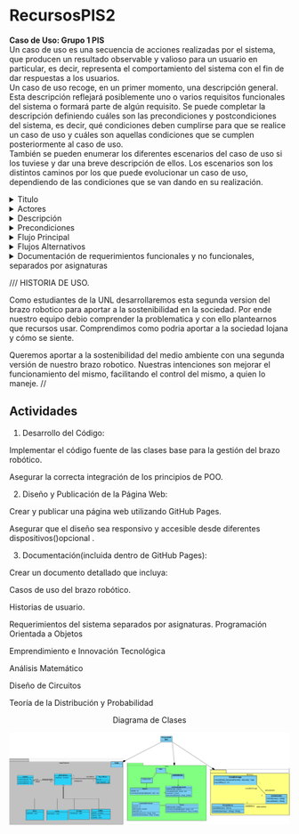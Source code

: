 # RecursosPIS2
**Caso de Uso: Grupo 1 PIS**<br>
Un caso de uso es una secuencia de acciones realizadas por el sistema, que producen un resultado observable y valioso para un usuario en particular, es decir, representa el comportamiento del sistema con el fin de dar respuestas a los usuarios.<br>
Un caso de uso recoge, en un primer momento, una descripción general. Esta descripción reflejará posiblemente uno o varios requisitos funcionales del sistema o formará parte de algún requisito.
Se puede completar la descripción definiendo cuáles son las precondiciones y postcondiciones del sistema, es decir, qué condiciones deben cumplirse para que se realice un caso de uso y cuáles son aquellas condiciones que se cumplen posteriormente al caso de uso.<br>
También se pueden enumerar los diferentes escenarios del caso de uso si los tuviese y dar una breve descripción de ellos. Los escenarios son los distintos caminos por los que puede evolucionar un caso de uso, dependiendo de las condiciones que se van dando en su realización.
<details/><summary>Titulo</summary><br>
Controlar un brazo robótico para recoger basura.<br>
</details>
<details/><summary>Actores</summary><br>
Operador, Sistema de control del brazo robótico.<br>
</details>
<details/><summary>Descripción</summary><br>
El siguiente caso de uso va describir lo más detalladamente posible, como un operador (nosotros) utiliza y controla un brazo robótico que cumple con la función de recolectar basura y depositarla en un contenedor determinado, el control será realizado por medio de bluetooth.<br>
</details>
<details/><summary>Precondiciones</summary><br>
El sistema de control remoto estará cargado y funcional.<br>
El brazo robótico estará correctamente montado en el auto.<br>
El software de control Bluetooth estará correctamente instalado por lo que será funcional.<br> 
El área de operación está libre de obstrucciones y segura, en una distancia menor o igual a 10 metros.<br>
</details>
<details/><summary>Flujo Principal</summary><br>
1. El operador enciende el auto y el sistema de control del brazo robótico.<br>
2. El operador empareja el sistema con el controlador Bluetooth.<br>
3. El operador utiliza el controlador para dirigir el auto hacia el área donde se encuentra la basura.<br>
4. El operador posiciona el auto de manera que el brazo robótico pueda alcanzar la basura.<br>
5. El operador activa el brazo robótico para recoger la basura.<br>
5. El brazo robótico levanta la basura y la sostiene.<br>
6. El operador dirige el auto hacia el contenedor de basura.<br>
7. El operador deposita la basura en el contenedor.<br>
8. El operador apaga el sistema de control del brazo robótico y el auto.<br>
</details>
<details/><summary>Flujos Alternativos</summary><br>
1: Problemas de Conexión Bluetooth:<br>
El sistema no se empareja correctamente.<br>
El operador verifica y soluciona problemas de conexión.<br>
Si el problema persiste, el operador reinicia el sistema.<br>
2: Basura no Recogida Correctamente:<br>
El brazo robótico falla al recoger la basura.<br>
El operador posiciona el auto y reintenta el paso 5 del flujo principal.<br>
3: Brazo Robótico no Funciona:<br>
El operador verifica el sistema para detectar fallos.<br>
Si el problema no se puede solucionar en el campo, el operador reporta el problema para mantenimiento.<br>
</details>
<details/><summary>Documentación de requerimientos funcionales y no funcionales, separados por asignaturas</summary><br>
Emprendimiento e innovación tecnológica: Presentar en la página web un diseño convincente y atractivo del brazo robótico finalizado. El cual llamara la atención de personas que quieran adquirirlo. Con la finalidad de venderlo al mejor postor.<br>
Análisis Matemático: Calcular la velocidad constante de nuestro auto, utilizando las fórmulas adecuadas.<br>
Programación Orientada a Objetos: Mostrar un diagrama de clases que pueda ser plasmado a un código, el cual debe ser estable y libre de errores, dicho código tiene que ser entendido por cualquier persona y tener la posibilidad de ser incluido en distintos brazos robóticos.<br>
Diseño de Circuitos: Presentar un hardware atractivo y funcional, que pueda ser controlado perfectamente por el operador(nosotros).<br>
Teoría de la distribución y la probabilidad: Calcular la media de objetos recogidos y depositados en el contenedor. <br>
</details>


///
HISTORIA DE USO.

Como estudiantes de la UNL desarrollaremos esta segunda version del brazo robotico para aportar a la sostenibilidad en la sociedad. Por ende nuestro equipo debio comprender la problematica y con ello plantearnos que recursos usar. Comprendimos como podria aportar a la sociedad lojana y cómo se siente.

Queremos aportar a la sostenibilidad del medio ambiente con una segunda versión de nuestro brazo robotico. Nuestras intenciones son mejorar el funcionamiento del mismo, facilitando el control del mismo, a quien lo maneje.
//
## Actividades

1. Desarrollo del Código:

Implementar el código fuente de las clases base para la gestión del brazo robótico.

Asegurar la correcta integración de los principios de POO.

2. Diseño y Publicación de la Página Web:

Crear y publicar una página web utilizando GitHub Pages.

Asegurar que el diseño sea responsivo y accesible desde diferentes dispositivos()opcional .

3. Documentación(incluida dentro de GitHub Pages):

Crear un documento detallado que incluya:

Casos de uso del brazo robótico.

Historias de usuario.

Requerimientos del sistema separados por asignaturas.
Programación Orientada a Objetos

Emprendimiento e Innovación Tecnológica

Análisis Matemático

Diseño de Circuitos

Teoría de la Distribución y Probabilidad 
<div align="center">
Diagrama de Clases
<br>
<p><img src="https://raw.githubusercontent.com/145548109/RecursosPIS2/main/UML_1.0/Diagrama_UML_1.0.png?token=GHSAT0AAAAAACSRZACWCUJS2DIGPUOGVZWOZTB2IZQ"></p>

